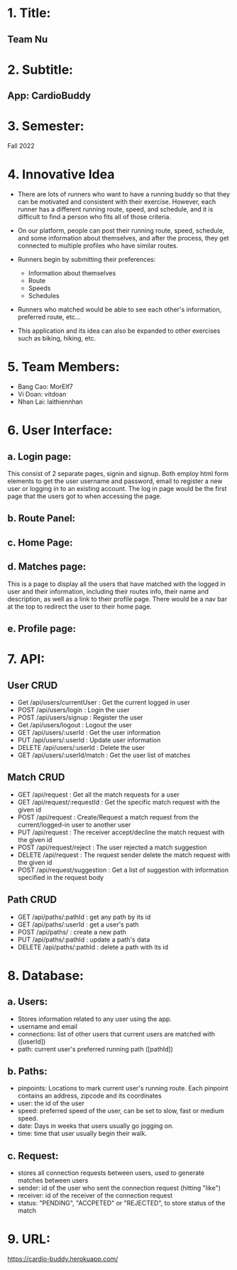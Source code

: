 # 1. Title:

## Team Nu

# 2. Subtitle:

## App: CardioBuddy

# 3. Semester:

Fall 2022

# 4. Innovative Idea

-   There are lots of runners who want to have a running buddy so that they can be motivated and consistent with their exercise. However, each runner has a different running route, speed, and schedule, and it is difficult to find a person who fits all of those criteria.

-   On our platform, people can post their running route, speed, schedule, and some information about themselves, and after the process, they get connected to multiple profiles who have similar routes.

-   Runners begin by submitting their preferences:

    -   Information about themselves
    -   Route
    -   Speeds
    -   Schedules

-   Runners who matched would be able to see each other's information, preferred route, etc...

-   This application and its idea can also be expanded to other exercises such as biking, hiking, etc.

# 5. Team Members:

-   Bang Cao: MorElf7
-   Vi Doan: vitdoan
-   Nhan Lai: laithiennhan

# 6. User Interface:

## a. Login page:

This consist of 2 separate pages, signin and signup. Both employ html form elements to get the user username and password, email to register a new user or logging in to an existing account. The log in page would be the first page that the users got to when accessing the page.

## b. Route Panel:

## c. Home Page:

## d. Matches page:

This is a page to display all the users that have matched with the logged in user and their information, including their routes info, their name and description, as well as a link to their profile page. There would be a nav bar at the top to redirect the user to their home page.

## e. Profile page:

# 7. API:

## User CRUD

-   Get /api/users/currentUser : Get the current logged in user
-   POST /api/users/login : Login the user
-   POST /api/users/signup : Register the user
-   Get /api/users/logout : Logout the user
-   GET /api/users/:userId : Get the user information
-   PUT /api/users/:userId : Update user information
-   DELETE /api/users/:userId : Delete the user
-   GET /api/users/:userId/match : Get the user list of matches

## Match CRUD

-   GET /api/request : Get all the match requests for a user
-   GET /api/request/:requestId : Get the specific match request with the given id
-   POST /api/request : Create/Request a match request from the current/logged-in user to another user
-   PUT /api/request : The receiver accept/decline the match request with the given id
-   POST /api/request/reject : The user rejected a match suggestion
-   DELETE /api/request : The request sender delete the match request with the given id
-   POST /api/request/suggestion : Get a list of suggestion with information specified in the request body

## Path CRUD

-   GET /api/paths/:pathId : get any path by its id
-   GET /api/paths/:userId : get a user's path
-   POST /api/paths/ : create a new path
-   PUT /api/paths/:pathId : update a path's data
-   DELETE /api/paths/:pathId : delete a path with its id

# 8. Database:

## a. Users:

-   Stores information related to any user using the app.
-   username and email
-   connections: list of other users that current users are matched with ([userId])
-   path: current user's preferred running path ([pathId])

## b. Paths:

-   pinpoints: Locations to mark current user's running route. Each pinpoint contains an address, zipcode and its coordinates
-   user: the id of the user
-   speed: preferred speed of the user, can be set to slow, fast or medium speed.
-   date: Days in weeks that users usually go jogging on.
-   time: time that user usually begin their walk.

## c. Request:

-   stores all connection requests between users, used to generate matches between users
-   sender: id of the user who sent the connection request (hitting "like")
-   receiver: id of the receiver of the connection request
-   status: "PENDING", "ACCPETED" or "REJECTED", to store status of the match

# 9. URL:

https://cardio-buddy.herokuapp.com/
